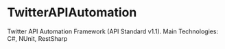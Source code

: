 # TwitterAPIAutomation
Twitter API Automation Framework (API Standard v1.1).
Main Technologies: C#, NUnit, RestSharp
